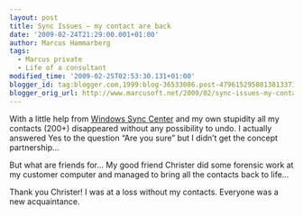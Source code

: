 ```yaml
---
layout: post
title: Sync Issues – my contact are back
date: '2009-02-24T21:29:00.001+01:00'
author: Marcus Hammarberg
tags:
  - Marcus private
  - Life of a consultant
modified_time: '2009-02-25T02:53:30.131+01:00'
blogger_id: tag:blogger.com,1999:blog-36533086.post-4796152958013813373
blogger_orig_url: http://www.marcusoft.net/2009/02/sync-issues-my-contact-are-back.html
---
```



With a little help from <a
href="http://www.microsoft.com/windows/windows-vista/features/sync-center.aspx"
target="_blank">Windows Sync Center</a> and my own stupidity all my
contacts (200+) disappeared without any possibility to undo. I actually
answered Yes to the question “Are you sure” but I didn’t get the concept
partnership…

But what are friends for… My good friend Christer did some forensic work
at my customer computer and managed to bring all the contacts back to
life…

Thank you Christer! I was at a loss without my contacts. Everyone was a
new acquaintance.
